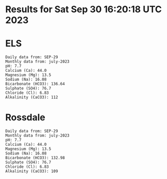 # Results for Sat Sep 30 16:20:18 UTC 2023
# ELS
```
Daily data from: SEP-29
Monthly data from: july-2023
pH: 7.7
Calcium (Ca): 44.0
Magnesium (Mg): 13.5
Sodium (Na): 16.08
Bicarbonate (HCO3): 136.64
Sulphate (SO4): 76.7
Chloride (Cl): 6.83
Alkalinity (CaCO3): 112
```
# Rossdale
```
Daily data from: SEP-29
Monthly data from: july-2023
pH: 7.7
Calcium (Ca): 44.0
Magnesium (Mg): 13.5
Sodium (Na): 16.08
Bicarbonate (HCO3): 132.98
Sulphate (SO4): 76.7
Chloride (Cl): 6.83
Alkalinity (CaCO3): 109
```

